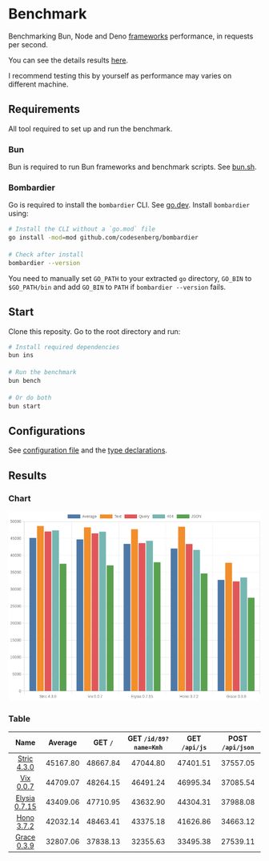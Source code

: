 # Benchmark
Benchmarking Bun, Node and Deno [frameworks](/src) performance, in requests per second.

You can see the details results [here](/results/index.md). 

I recommend testing this by yourself as performance may varies on different machine.

## Requirements
All tool required to set up and run the benchmark.

### Bun
Bun is required to run Bun frameworks and benchmark scripts. See [bun.sh](https://bun.sh).

### Bombardier
Go is required to install the `bombardier` CLI. See [go.dev](https://go.dev).
Install `bombardier` using:
```bash
# Install the CLI without a `go.mod` file
go install -mod=mod github.com/codesenberg/bombardier

# Check after install
bombardier --version
```
You need to manually set `GO_PATH` to your extracted `go` directory, `GO_BIN` to `$GO_PATH/bin` and add `GO_BIN` to `PATH` if `bombardier --version` fails.

## Start
Clone this reposity. Go to the root directory and run:
```bash
# Install required dependencies
bun ins

# Run the benchmark
bun bench

# Or do both
bun start
```

## Configurations
See [configuration file](/config.ts) and the [type declarations](/lib/types.ts). 

## Results

### Chart
![Chart](/results/chart.png)

### Table 


| Name | Average | GET `/` | GET `/id/89?name=Kmh` | GET `/api/js` | POST `/api/json` |
|  :---: | :---: | :---: | :---: | :---: | :---: |
| [Stric 4.3.0](/results/main/Stric) | 45167.80 | 48667.84 | 47044.80 | 47401.51 | 37557.05 |
| [Vix 0.0.7](/results/main/Vix) | 44709.07 | 48264.15 | 46491.24 | 46995.34 | 37085.54 |
| [Elysia 0.7.15](/results/main/Elysia) | 43409.06 | 47710.95 | 43632.90 | 44304.31 | 37988.08 |
| [Hono 3.7.2](/results/main/Hono) | 42032.14 | 48463.41 | 43375.18 | 41626.86 | 34663.12 |
| [Grace 0.3.9](/results/main/Grace) | 32807.06 | 37838.13 | 32355.63 | 33495.38 | 27539.11 |